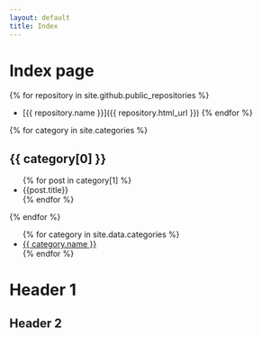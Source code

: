 ```yaml
---
layout: default
title: Index
---
```

# Index page

{% for repository in site.github.public_repositories %}
  * [{{ repository.name }}]({{ repository.html_url }})
{% endfor %}

{% for category in site.categories %}
    <h2>{{ category[0] }}</h2>
    <ul>
        {% for post in category[1] %}
        <li>{{post.title}}</li>
        {% endfor %}
    </ul>
{% endfor %}


<ul>
    {% for category in site.data.categories %}
    <li>
        <a href="/Arduino/doc/{{ category.file | slugify }}">
            {{ category.name }}
        </a>
    </li>
    {% endfor %}
</ul>




# Header 1
## Header 2
